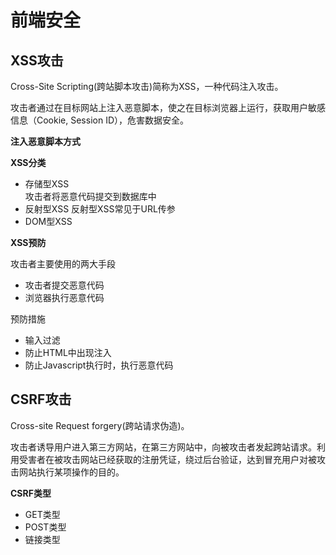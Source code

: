 # 前端安全

## XSS攻击
Cross-Site Scripting(跨站脚本攻击)简称为XSS，一种代码注入攻击。

攻击者通过在目标网站上注入恶意脚本，使之在目标浏览器上运行，获取用户敏感信息（Cookie, Session ID），危害数据安全。


**注入恶意脚本方式**

**XSS分类**
- 存储型XSS    
  攻击者将恶意代码提交到数据库中
- 反射型XSS
  反射型XSS常见于URL传参
- DOM型XSS
  

**XSS预防**

攻击者主要使用的两大手段
- 攻击者提交恶意代码
- 浏览器执行恶意代码

预防措施
- 输入过滤
- 防止HTML中出现注入
- 防止Javascript执行时，执行恶意代码

## CSRF攻击
Cross-site Request forgery(跨站请求伪造)。

攻击者诱导用户进入第三方网站，在第三方网站中，向被攻击者发起跨站请求。利用受害者在被攻击网站已经获取的注册凭证，绕过后台验证，达到冒充用户对被攻击网站执行某项操作的目的。

**CSRF类型**
- GET类型
- POST类型
- 链接类型
